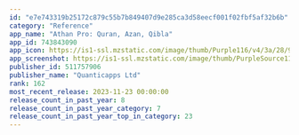 ```yaml
---
id: "e7e743319b25172c879c55b7b849407d9e285ca3d58eecf001f02fbf5af32b6b"
category: "Reference"
app_name: "Athan Pro: Quran, Azan, Qibla"
app_id: 743843090
app_icon: https://is1-ssl.mzstatic.com/image/thumb/Purple116/v4/3a/28/97/3a28973b-d408-d157-94ff-9b70e152daf2/AppIcon-0-0-1x_U007epad-0-0-85-220.png/1024x1024bb.png
app_screenshot: https://is1-ssl.mzstatic.com/image/thumb/PurpleSource116/v4/88/b5/5e/88b55ea4-fd33-c16e-34fa-a7ee40ca69b4/086d2473-0108-4e14-b639-c490b2539b2e_screenshot_-_22-en.jpg/1242x2688bb.png
publisher_id: 511757906
publisher_name: "Quanticapps Ltd"
rank: 162
most_recent_release: 2023-11-23 00:00:00
release_count_in_past_year: 8
release_count_in_past_year_category: 7
release_count_in_past_year_top_in_category: 23
---
```

